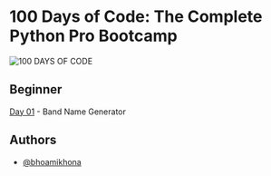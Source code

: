 # 100 Days of Code: The Complete Python Pro Bootcamp

![100 DAYS OF CODE](https://user-images.githubusercontent.com/50435319/217754527-834cf8aa-74e1-48e2-9689-add28845bd5d.png)

## Beginner

[Day 01](https://github.com/bhoamikhona/python-bootcamp/tree/main/Day%2001) - Band Name Generator

## Authors

- [@bhoamikhona](https://github.com/bhoamikhona)
